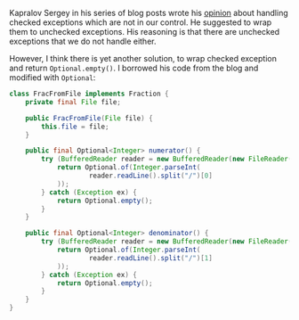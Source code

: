 Kapralov Sergey in his series of blog posts wrote his
[opinion](https://www.pragmaticobjects.com/chapters/001_checked_exceptions.html)
about handling checked exceptions which are not in our control.
He suggested to wrap them to unchecked exceptions.
His reasoning is that there are unchecked exceptions that we do not handle either. 

However, I think there is yet another solution, to wrap checked exception and return `Optional.empty()`.
I borrowed his code from the blog and modified with `Optional`:

```java
class FracFromFile implements Fraction {
    private final File file;

    public FracFromFile(File file) {
        this.file = file;
    }

    public final Optional<Integer> numerator() {
        try (BufferedReader reader = new BufferedReader(new FileReader(file))) {
            return Optional.of(Integer.parseInt(
                    reader.readLine().split("/")[0]
            ));
        } catch (Exception ex) {
            return Optional.empty();
        }
    }

    public final Optional<Integer> denominator() {
        try (BufferedReader reader = new BufferedReader(new FileReader(file))) {
            return Optional.of(Integer.parseInt(
                    reader.readLine().split("/")[1]
            ));
        } catch (Exception ex) {
            return Optional.empty();
        }
    }
}
``` 
